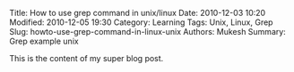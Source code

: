 Title: How to use grep command in unix/linux 
Date: 2010-12-03 10:20
Modified: 2010-12-05 19:30
Category: Learning 
Tags: Unix, Linux, Grep 
Slug: howto-use-grep-command-in-linux-unix
Authors: Mukesh
Summary: Grep example unix 

This is the content of my super blog post.
